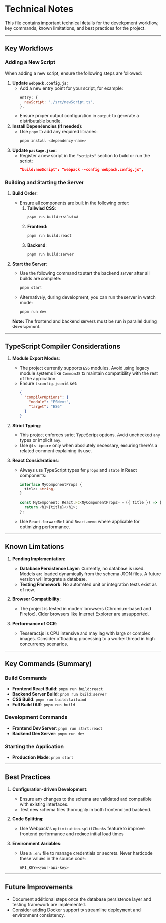 # Technical Notes

This file contains important technical details for the development workflow, key commands, known limitations, and best practices for the project.

---

## Key Workflows

### Adding a New Script

When adding a new script, ensure the following steps are followed:
1. **Update `webpack.config.js`:**
    - Add a new entry point for your script, for example:
      ```javascript
      entry: {
        newScript: './src/newScript.ts',
      },
      ```
    - Ensure proper output configuration in `output` to generate a distributable bundle.
2. **Install Dependencies (if needed):**
    - Use `pnpm` to add any required libraries:
      ```bash
      pnpm install <dependency-name>
      ```
3. **Update `package.json`:**
    - Register a new script in the `"scripts"` section to build or run the script:
      ```json
      "build:newScript": "webpack --config webpack.config.js",
      ```

### Building and Starting the Server

1. **Build Order**:
    - Ensure all components are built in the following order:
        1. **Tailwind CSS**:
           ```bash
           pnpm run build:tailwind
           ```
        2. **Frontend:**
           ```bash
           pnpm run build:react
           ```
        3. **Backend**:
           ```bash
           pnpm run build:server
           ```
2. **Start the Server**:
    - Use the following command to start the backend server after all builds are complete:
      ```bash
      pnpm start
      ```
    - Alternatively, during development, you can run the server in watch mode:
      ```bash
      pnpm run dev
      ```

   **Note:** The frontend and backend servers must be run in parallel during development.

---

## TypeScript Compiler Considerations

1. **Module Export Modes**:
    - The project currently supports `ES6` modules. Avoid using legacy module systems like `CommonJS` to maintain compatibility with the rest of the application.
    - Ensure `tsconfig.json` is set:
      ```json
      {
        "compilerOptions": {
          "module": "ESNext",
          "target": "ES6"
        }
      }
      ```

2. **Strict Typing**:
    - This project enforces strict TypeScript options. Avoid unchecked `any` types or implicit `any`.
    - Use `@ts-ignore` only when absolutely necessary, ensuring there's a related comment explaining its use.

3. **React Considerations**:
    - Always use TypeScript types for `props` and `state` in React components:
      ```typescript
      interface MyComponentProps {
        title: string;
      }
 
      const MyComponent: React.FC<MyComponentProps> = ({ title }) => {
        return <h1>{title}</h1>;
      };
      ```
    - Use `React.forwardRef` and `React.memo` where applicable for optimizing performance.

---

## Known Limitations

1. **Pending Implementation:**
    - **Database Persistence Layer**: Currently, no database is used. Models are loaded dynamically from the schema JSON files. A future version will integrate a database.
    - **Testing Framework**: No automated unit or integration tests exist as of now.

2. **Browser Compatibility**:
    - The project is tested in modern browsers (Chromium-based and Firefox). Older browsers like Internet Explorer are unsupported.

3. **Performance of OCR**:
    - Tesseract.js is CPU intensive and may lag with large or complex images. Consider offloading processing to a worker thread in high concurrency scenarios.

---

## Key Commands (Summary)

### Build Commands
- **Frontend React Build**: `pnpm run build:react`
- **Backend Server Build**: `pnpm run build:server`
- **CSS Build**: `pnpm run build:tailwind`
- **Full Build (All)**: `pnpm run build`

### Development Commands
- **Frontend Dev Server**: `pnpm run start:react`
- **Backend Dev Server**: `pnpm run dev`

### Starting the Application
- **Production Mode**: `pnpm start`

---

## Best Practices

1. **Configuration-driven Development**:
    - Ensure any changes to the schema are validated and compatible with existing interfaces.
    - Test new schema files thoroughly in both frontend and backend.

2. **Code Splitting**:
    - Use Webpack's `optimization.splitChunks` feature to improve frontend performance and reduce initial load times.

3. **Environment Variables**:
    - Use a `.env` file to manage credentials or secrets. Never hardcode these values in the source code:
      ```
      API_KEY=<your-api-key>
      ```

---

## Future Improvements

- Document additional steps once the database persistence layer and testing framework are implemented.
- Consider adding Docker support to streamline deployment and environment consistency.
